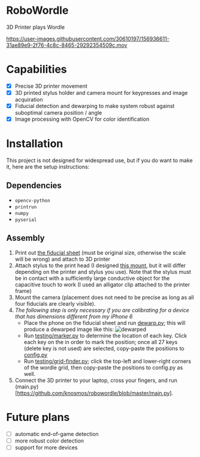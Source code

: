 # RoboWordle

3D Printer plays Wordle


https://user-images.githubusercontent.com/30610197/156936611-31ae89e9-2f76-4c8c-8465-29292354509c.mov

# Capabilities
- [X] Precise 3D printer movement
- [X] 3D printed stylus holder and camera mount for keypresses and image acquiration
- [X] Fiducial detection and dewarping to make system robust against suboptimal camera position / angle
- [X] Image processing with OpenCV for color identification

# Installation
This project is not designed for widespread use, but if you do want to make it, here are the setup instructions:
## Dependencies
- `opencv-python`
- `printrun`
- `numpy`
- `pyserial`

## Assembly
1. Print out [the fiducial sheet](https://github.com/knosmos/robowordle/blob/master/assets/april.png) (must be original size, otherwise the scale will be wrong) and attach to 3D printer
2. Attach stylus to the print head (I designed [this mount](https://github.com/knosmos/robowordle/blob/master/assets/mount.stl), but it will differ depending on the printer and stylus you use). Note that the stylus must be in contact with a sufficiently large conductive object for the capacitive touch to work (I used an alligator clip attached to the printer frame)
3. Mount the camera (placement does not need to be precise as long as all four fiducials are clearly visible).
4. *The following step is only necessary if you are calibrating for a device that has dimensions different from my iPhone 6*
    - Place the phone on the fiducial sheet and run [dewarp.py](https://github.com/knosmos/robowordle/blob/master/dewarp.py); this will produce a dewarped image like this: ![dewarped](https://user-images.githubusercontent.com/30610197/156937382-6b345fbe-0ba6-48ad-9353-af39108b8c47.png)
    - Run [testing/marker.py](https://github.com/knosmos/robowordle/blob/master/testing/marker.py) to determine the location of each key. Click each key on the in order to mark the position; once all 27 keys (delete key is not used) are selected, copy-paste the positions to [config.py](https://github.com/knosmos/robowordle/blob/master/config.py)
    - Run [testing/grid-finder.py](https://github.com/knosmos/robowordle/blob/master/testing/grid-finder.py); click the top-left and lower-right corners of the wordle grid, then copy-paste the positions to config.py as well.
5. Connect the 3D printer to your laptop, cross your fingers, and run (main.py)[https://github.com/knosmos/robowordle/blob/master/main.py].


# Future plans
- [ ] automatic end-of-game detection
- [ ] more robust color detection
- [ ] support for more devices